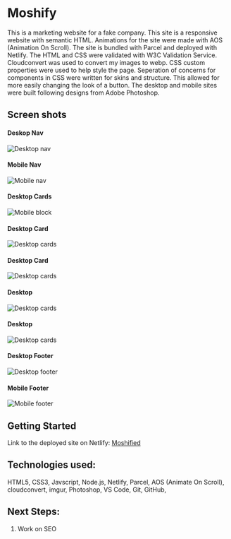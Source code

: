 # Moshify

This is a marketing website for a fake company. This site is a responsive website with semantic HTML. Animations for the site were made with AOS (Animation On Scroll). The site is bundled with Parcel and deployed with Netlify. The HTML and CSS were validated with W3C Validation Service. Cloudconvert was used to convert my images to webp. CSS custom properties were used to help style the page. Seperation of concerns for components in CSS were written for skins and structure. This allowed for more easily changing the look of a button. The desktop and mobile sites were built following designs from Adobe Photoshop.

## Screen shots

#### Deskop Nav

![Desktop nav](https://i.imgur.com/8dSOpGp.png)

#### Mobile Nav

![Mobile nav](https://i.imgur.com/eLdbdlc.png)

#### Desktop Cards

![Mobile block](https://i.imgur.com/O5RSy1S.png)

#### Desktop Card

![Desktop cards](https://i.imgur.com/CSYxqrD.png)

#### Desktop Card

![Desktop cards](https://i.imgur.com/SGFhxuB.png)

#### Desktop

![Desktop cards](https://i.imgur.com/jBhJ8HX.png)

#### Desktop

![Desktop cards](https://i.imgur.com/uTkFk1D.png)

#### Desktop Footer

![Desktop footer](https://i.imgur.com/L50ysXc.png)

#### Mobile Footer

![Mobile footer](https://i.imgur.com/y1eSjsH.png)

## Getting Started

Link to the deployed site on Netlify:
[Moshified](https://moshified01.netlify.app/)

## Technologies used:

HTML5, CSS3, Javscript, Node.js, Netlify, Parcel, AOS (Animate On Scroll), cloudconvert, imgur, Photoshop, VS Code, Git, GitHub,

## Next Steps:

1. Work on SEO
